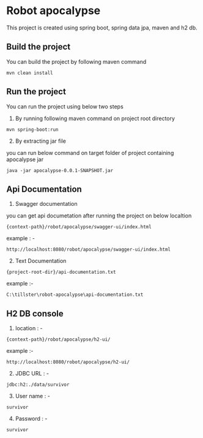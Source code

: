# Robot apocalypse
This  project is created using spring boot, spring data jpa, maven and h2 db.

## Build the project
You can build the project by following maven command

`mvn clean install`

## Run the project
You can run the project using below two steps

1. By running following maven command on project root directory

`mvn spring-boot:run`

2. By extracting jar file

you can run below command on target folder of project containing apocalypse jar

`java -jar apocalypse-0.0.1-SNAPSHOT.jar`

## Api Documentation

1. Swagger documentation

you can get api documetation after running the project on below localtion

`{context-path}/robot/apocalypse/swagger-ui/index.html`

example : -

`http://localhost:8080/robot/apocalypse/swagger-ui/index.html`

2. Text Documentation

`{project-root-dir}/api-documentation.txt`

example :- 

`C:\tillster\robot-apocalypse\api-documentation.txt`

## H2 DB console

1. location : -

`{context-path}/robot/apocalypse/h2-ui/`

example :-

`http://localhost:8080/robot/apocalypse/h2-ui/`

2. JDBC URL : -

`jdbc:h2:./data/survivor`

3. User name : -

`survivor`

4. Password : -

`survivor`

